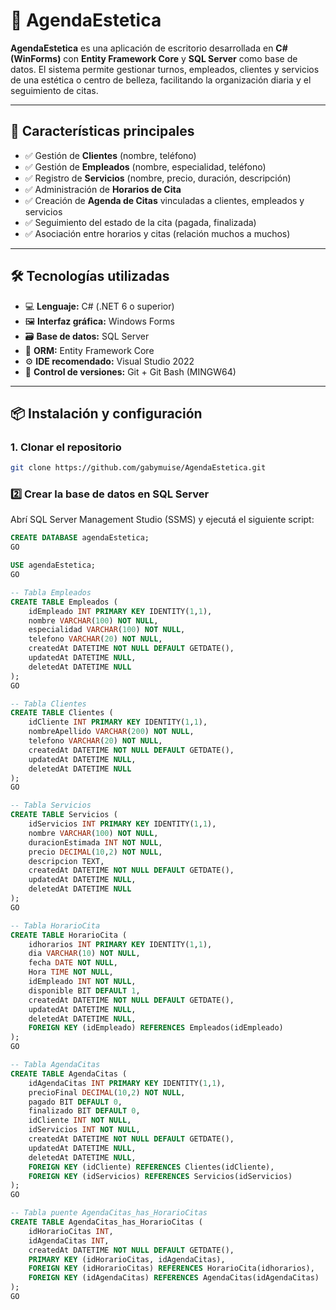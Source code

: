 # 💅 AgendaEstetica

**AgendaEstetica** es una aplicación de escritorio desarrollada en **C# (WinForms)** con **Entity Framework Core** y **SQL Server** como base de datos. El sistema permite gestionar turnos, empleados, clientes y servicios de una estética o centro de belleza, facilitando la organización diaria y el seguimiento de citas.

---

## 🚀 Características principales

- ✅ Gestión de **Clientes** (nombre, teléfono)
- ✅ Gestión de **Empleados** (nombre, especialidad, teléfono)
- ✅ Registro de **Servicios** (nombre, precio, duración, descripción)
- ✅ Administración de **Horarios de Cita**
- ✅ Creación de **Agenda de Citas** vinculadas a clientes, empleados y servicios
- ✅ Seguimiento del estado de la cita (pagada, finalizada)
- ✅ Asociación entre horarios y citas (relación muchos a muchos)

---

## 🛠️ Tecnologías utilizadas

- 💻 **Lenguaje:** C# (.NET 6 o superior)
- 🖼️ **Interfaz gráfica:** Windows Forms
- 🗃️ **Base de datos:** SQL Server
- 🧠 **ORM:** Entity Framework Core
- ⚙️ **IDE recomendado:** Visual Studio 2022
- 🐙 **Control de versiones:** Git + Git Bash (MINGW64)

---

## 📦 Instalación y configuración

### 1. Clonar el repositorio

```bash
git clone https://github.com/gabymuise/AgendaEstetica.git
```

### 2️⃣ Crear la base de datos en SQL Server

Abrí SQL Server Management Studio (SSMS) y ejecutá el siguiente script:

```sql
CREATE DATABASE agendaEstetica;
GO

USE agendaEstetica;
GO

-- Tabla Empleados
CREATE TABLE Empleados (
    idEmpleado INT PRIMARY KEY IDENTITY(1,1),
    nombre VARCHAR(100) NOT NULL,
    especialidad VARCHAR(100) NOT NULL,
    telefono VARCHAR(20) NOT NULL,
    createdAt DATETIME NOT NULL DEFAULT GETDATE(),
    updatedAt DATETIME NULL,
    deletedAt DATETIME NULL
);
GO

-- Tabla Clientes
CREATE TABLE Clientes (
    idCliente INT PRIMARY KEY IDENTITY(1,1),
    nombreApellido VARCHAR(200) NOT NULL,
    telefono VARCHAR(20) NOT NULL,
    createdAt DATETIME NOT NULL DEFAULT GETDATE(),
    updatedAt DATETIME NULL,
    deletedAt DATETIME NULL
);
GO

-- Tabla Servicios
CREATE TABLE Servicios (
    idServicios INT PRIMARY KEY IDENTITY(1,1),
    nombre VARCHAR(100) NOT NULL,
    duracionEstimada INT NOT NULL,
    precio DECIMAL(10,2) NOT NULL,
    descripcion TEXT,
    createdAt DATETIME NOT NULL DEFAULT GETDATE(),
    updatedAt DATETIME NULL,
    deletedAt DATETIME NULL
);
GO

-- Tabla HorarioCita
CREATE TABLE HorarioCita (
    idhorarios INT PRIMARY KEY IDENTITY(1,1),
    dia VARCHAR(10) NOT NULL,
    fecha DATE NOT NULL,
    Hora TIME NOT NULL,
    idEmpleado INT NOT NULL,
    disponible BIT DEFAULT 1,
    createdAt DATETIME NOT NULL DEFAULT GETDATE(),
    updatedAt DATETIME NULL,
    deletedAt DATETIME NULL,
    FOREIGN KEY (idEmpleado) REFERENCES Empleados(idEmpleado)
);
GO

-- Tabla AgendaCitas
CREATE TABLE AgendaCitas (
    idAgendaCitas INT PRIMARY KEY IDENTITY(1,1),
    precioFinal DECIMAL(10,2) NOT NULL,
    pagado BIT DEFAULT 0,
    finalizado BIT DEFAULT 0,
    idCliente INT NOT NULL,
    idServicios INT NOT NULL,
    createdAt DATETIME NOT NULL DEFAULT GETDATE(),
    updatedAt DATETIME NULL,
    deletedAt DATETIME NULL,
    FOREIGN KEY (idCliente) REFERENCES Clientes(idCliente),
    FOREIGN KEY (idServicios) REFERENCES Servicios(idServicios)
);
GO

-- Tabla puente AgendaCitas_has_HorarioCitas
CREATE TABLE AgendaCitas_has_HorarioCitas (
    idHorarioCitas INT,
    idAgendaCitas INT,
    createdAt DATETIME NOT NULL DEFAULT GETDATE(),
    PRIMARY KEY (idHorarioCitas, idAgendaCitas),
    FOREIGN KEY (idHorarioCitas) REFERENCES HorarioCita(idhorarios),
    FOREIGN KEY (idAgendaCitas) REFERENCES AgendaCitas(idAgendaCitas)
);
GO
```

